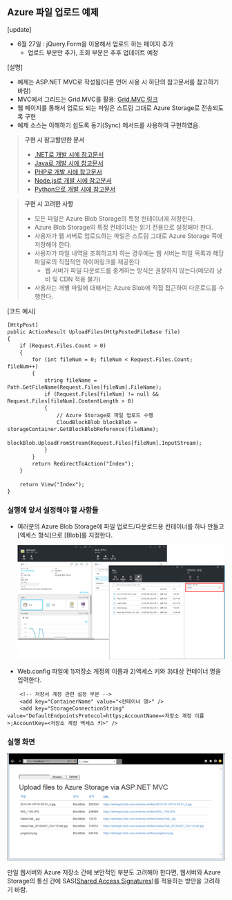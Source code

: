 ﻿## Azure 파일 업로드 예제

[update]
- 6월 27일 : jQuery.Form을 이용해서 업로드 하는 페이지 추가
  - 업로드 부분만 추가, 조회 부분은 추후 업데이트 예정

[설명]
* 예제는 ASP.NET MVC로 작성됨(다른 언어 사용 시 하단의 참고문서를 참고하기 바람)
* MVC에서 그리드는 Grid.MVC를 활용: [Grid.MVC 링크](https://gridmvc.codeplex.com/)
* 웹 페이지를 통해서 업로드 되는 파일은 스트림 그대로 Azure Storage로 전송되도록 구현
* 예제 소스는 이해하기 쉽도록 동기(Sync) 메서드를 사용하여 구현하였음.

> **구현 시 참고할만한 문서**
>- [.NET로 개발 시에 참고문서](https://azure.microsoft.com/en-us/documentation/articles/storage-dotnet-how-to-use-blobs/)
>- [Java로 개발 시에 참고문서](https://azure.microsoft.com/en-us/documentation/articles/storage-java-how-to-use-blob-storage/)
>- [PHP로 개발 시에 참고문서](https://azure.microsoft.com/en-us/documentation/articles/storage-php-how-to-use-blobs/)
>- [Node.js로 개발 시에 참고문서](https://azure.microsoft.com/en-us/documentation/articles/storage-nodejs-how-to-use-blob-storage/)
>- [Python으로 개발 시에 참고문서](https://azure.microsoft.com/en-us/documentation/articles/storage-python-how-to-use-blob-storage/)


>**구현 시 고려한 사항**
>- 모든 파일은 Azure Blob Storage의 특정 컨테이너에 저장한다.
>- Azure Blob Storage의 특정 컨테이너는 읽기 전용으로 설정해야 한다.
>- 사용자가 웹 서버로 업로드하는 파일은 스트림 그대로 Azure Storage 쪽에 저장해야 한다.
>- 사용자가 파일 내역을 조회하고자 하는 경우에는 웹 서버는 파일 목록과 해당 파일로의 직접적인 하이퍼링크를 제공한다
>	- 웹 서버가 파일 다운로드를 중계하는 방식은 권장하지 않는다(메모리 낭비 및 CDN 적용 불가)
>- 사용자는 개별 파일에 대해서는 Azure Blob에 직접 접근하여 다운로드를 수행한다.


[코드 예시]
```
[HttpPost]
public ActionResult UploadFiles(HttpPostedFileBase file)
{
    if (Request.Files.Count > 0)
    {
        for (int fileNum = 0; fileNum < Request.Files.Count; fileNum++)
        {
            string fileName = Path.GetFileName(Request.Files[fileNum].FileName);
            if (Request.Files[fileNum] != null && Request.Files[fileNum].ContentLength > 0)
            {
                // Azure Storage로 파일 업로드 수행
                CloudBlockBlob blockBlob = storageContainer.GetBlockBlobReference(fileName);
                blockBlob.UploadFromStream(Request.Files[fileNum].InputStream);
            }
        }
        return RedirectToAction("Index");
    }

    return View("Index");
} 
```

### 실행에 앞서 설정해야 할 사항들
- 여러분의 Azure Blob Storage에 파일 업로드/다운로드용 컨테이너를 하나 만들고 [액세스 형식]으로 [Blob]를 지정한다.

    ![실행화면](https://github.com/jiyongseong/AzurePaaSHol/blob/master/AzureFileUploadWeb/images/azureStorageUpload2.png?raw=true)

- Web.config 파일에 1)저장소 계정의 이름과 2)액세스 키와 3)대상 컨테이너 명을 입력한다.
```
    <!-- 저장서 계정 관련 설정 부분 -->
    <add key="ContainerName" value="<컨테이너 명>" />
    <add key="StorageConnectionString" value="DefaultEndpointsProtocol=https;AccountName=<저장소 계정 이름>;AccountKey=<저장소 계정 액세스 키>" />
```
### 실행 화면
  ![실행화면](https://github.com/jiyongseong/AzurePaaSHol/blob/master/AzureFileUploadWeb/images/azureStorageUpload.png?raw=true)

만일 웹서버와 Azure 저장소 간에 보안적인 부분도 고려해야 한다면, 웹서버와 Azure Storage의 통신 간에 SAS([Shared Access Signatures](https://azure.microsoft.com/ko-kr/documentation/articles/storage-dotnet-shared-access-signature-part-1/))를 적용하는 방안을 고려하기 바람.